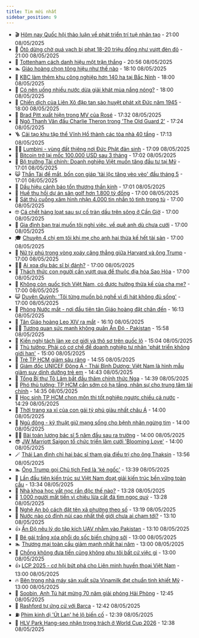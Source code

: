 ```yaml
---
title: Tim mới nhất
sidebar_position: 9
---
```


<!-- vnexpress-tin-moi-nhat:START -->
- 🎬 [Hôm nay Quốc hội thảo luận về phát triển trí tuệ nhân tạo](https://vnexpress.net/hom-nay-quoc-hoi-thao-luan-ve-phat-trien-tri-tue-nhan-tao-4883482.html) - 21:00 08/05/2025
- 🐎 [Ôtô dừng chờ quá vạch bị phạt 18-20 triệu đồng như vượt đèn đỏ](https://vnexpress.net/oto-dung-cho-qua-vach-bi-phat-18-20-trieu-dong-nhu-vuot-den-do-4883317.html) - 21:00 08/05/2025
- 🦍 [Tottenham cách danh hiệu một trận thắng](https://vnexpress.net/tottenham-cach-danh-hieu-mot-tran-thang-4883508.html) - 20:56 08/05/2025
- 🏊 [Giáo hoàng chọn tông hiệu như thế nào](https://vnexpress.net/giao-hoang-chon-tong-hieu-nhu-the-nao-4882326.html) - 18:10 08/05/2025
- 🎊 [KBC làm thêm khu công nghiệp hơn 140 ha tại Bắc Ninh](https://vnexpress.net/kbc-lam-them-khu-cong-nghiep-hon-140-ha-tai-bac-ninh-4883427.html) - 18:00 08/05/2025
- 🎃 [Có nên uống nhiều nước dừa giải khát mùa nắng nóng?](https://vnexpress.net/co-nen-uong-nhieu-nuoc-dua-giai-khat-mua-nang-nong-4883062.html) - 18:00 08/05/2025
- 🧰 [Chiến dịch của Liên Xô đập tan sào huyệt phát xít Đức năm 1945](https://vnexpress.net/chien-dich-cua-lien-xo-dap-tan-sao-huyet-phat-xit-duc-nam-1945-4878228.html) - 18:00 08/05/2025
- 🔭 [Brad Pitt xuất hiện trong MV của Rosé](https://vnexpress.net/brad-pitt-xuat-hien-trong-mv-cua-rose-4883501.html) - 17:32 08/05/2025
- 🫶 [Ngô Thanh Vân đấu Charlie Theron trong &#39;The Old Guard 2&#39;](https://vnexpress.net/ngo-thanh-van-dau-charlie-theron-trong-the-old-guard-2-4883502.html) - 17:24 08/05/2025
- 🪜 [Cải tạo khu tập thể Vĩnh Hồ thành các tòa nhà 40 tầng](https://vnexpress.net/cai-tao-khu-tap-the-vinh-ho-thanh-cac-toa-nha-40-tang-4883344.html) - 17:13 08/05/2025
- 👨‍🏫 [Lumbini - vùng đất thiêng nơi Đức Phật đản sinh](https://vnexpress.net/lumbini-vung-dat-thieng-noi-duc-phat-dan-sinh-4882845.html) - 17:09 08/05/2025
- 🎊 [Bitcoin trở lại mốc 100.000 USD sau 3 tháng](https://vnexpress.net/bitcoin-tro-lai-moc-100-000-usd-sau-3-thang-4883497.html) - 17:02 08/05/2025
- 🎊 [Bộ trưởng Tài chính: Doanh nghiệp Việt muốn tăng đầu tư tại Mỹ](https://vnexpress.net/bo-truong-tai-chinh-doanh-nghiep-viet-muon-tang-dau-tu-tai-my-4883492.html) - 17:01 08/05/2025
- 😺 [Thần Tài để mắt, bốn con giáp &#39;tài lộc tăng vèo vèo&#39; đầu tháng 5](https://vnexpress.net/van-may-12-con-giap-con-giap-may-man-than-tai-de-mat-bon-con-giap-tai-loc-tang-veo-veo-dau-thang-5-4883409.html) - 17:01 08/05/2025
- 🐘 [Dấu hiệu cảnh báo tổn thương thần kinh](https://vnexpress.net/dau-hieu-canh-bao-ton-thuong-than-kinh-4882832.html) - 17:01 08/05/2025
- 🌁 [Huế thu hồi dự án sân golf hơn 1.800 tỷ đồng](https://vnexpress.net/hue-thu-hoi-du-an-san-golf-hon-1-800-ty-dong-4883479.html) - 17:00 08/05/2025
- 🐲 [Sát thủ cuồng xăm hình nhận 4.000 tin nhắn tỏ tình trong tù](https://vnexpress.net/sat-thu-cuong-xam-hinh-nhan-4-000-thu-tinh-trong-tu-4883449.html) - 17:00 08/05/2025
- 🤓 [Cá chết hàng loạt sau sự cố tràn dầu trên sông ở Cần Giờ](https://vnexpress.net/ca-chet-hang-loat-sau-su-co-tran-dau-tren-song-o-can-gio-4883417.html) - 17:00 08/05/2025
- 💪 [Gia đình bạn trai muốn tôi nghỉ việc, về quê anh dù chưa cưới](https://vnexpress.net/gia-dinh-ban-trai-muon-toi-nghi-viec-ve-que-anh-du-chua-cuoi-4883380.html) - 17:00 08/05/2025
- 🎓 [Chuyện 4 chị em tôi khi mẹ cho anh hai thừa kế hết tài sản](https://vnexpress.net/thua-ke-the-vi-anh-hai-thua-ke-het-tai-san-ba-chi-em-toi-khong-co-gi-4883183.html) - 17:00 08/05/2025
- 🫣 [Nữ tỷ phú trong vòng xoáy căng thẳng giữa Harvard và ông Trump](https://vnexpress.net/nu-ty-phu-trong-vong-xoay-cang-thang-giua-harvard-va-ong-trump-4883054.html) - 17:00 08/05/2025
- 🧑‍💻 [Ai xoa dịu bác sĩ bị đánh?](https://vnexpress.net/ai-xoa-diu-bac-si-bi-danh-4882980.html) - 17:00 08/05/2025
- 🐲 [Thách thức con người cần vượt qua để thuộc địa hóa Sao Hỏa](https://vnexpress.net/thach-thuc-con-nguoi-can-vuot-qua-de-thuoc-dia-hoa-sao-hoa-4882910.html) - 17:00 08/05/2025
- 🌝 [Không còn quốc tịch Việt Nam, có được hưởng thừa kế của cha mẹ?](https://vnexpress.net/khong-con-quoc-tich-viet-nam-co-duoc-huong-thua-ke-tai-san-do-cha-me-de-lai-khong-4882429.html) - 17:00 08/05/2025
- 😺 [Duyên Quỳnh: &#39;Tôi từng muốn bỏ nghề vì đi hát không đủ sống&#39;](https://vnexpress.net/duyen-quynh-toi-tung-muon-bo-nghe-vi-di-hat-khong-du-song-4881637.html) - 17:00 08/05/2025
- 🐎 [Phòng Nước mắt - nơi đầu tiên tân Giáo hoàng đặt chân đến](https://vnexpress.net/phong-nuoc-mat-noi-dau-tien-tan-giao-hoang-dat-chan-den-4883034.html) - 16:13 08/05/2025
- 🎡 [Tân Giáo hoàng Leo XIV ra mắt](https://vnexpress.net/mat-nghi-hong-y-bau-duoc-tan-giao-hoang-4883083-tong-thuat.html) - 16:10 08/05/2025
- 👨‍🏫 [Tương quan sức mạnh không quân Ấn Độ - Pakistan](https://vnexpress.net/tuong-quan-suc-manh-khong-quan-an-do-pakistan-4883343.html) - 15:58 08/05/2025
- 🦆 [Kiến nghị tách làn xe cơ giới và thô sơ trên quốc lộ](https://vnexpress.net/kien-nghi-tach-lan-xe-co-gioi-va-tho-so-tren-quoc-lo-4883478.html) - 15:04 08/05/2025
- 🚦 [Thủ tướng: Phải có cơ chế để doanh nghiệp tư nhân &#39;phát triển không giới hạn&#39;](https://vnexpress.net/thu-tuong-phai-co-co-che-de-doanh-nghiep-tu-nhan-phat-trien-khong-gioi-han-4883483.html) - 15:00 08/05/2025
- 💫 [Trẻ TP HCM giảm sâu răng](https://vnexpress.net/tre-tp-hcm-giam-sau-rang-4883484.html) - 14:55 08/05/2025
- 🎉 [Giám đốc UNICEF Đông Á - Thái Bình Dương: Việt Nam là hình mẫu giảm suy dinh dưỡng trẻ em](https://vnexpress.net/giam-doc-unicef-dong-a-thai-binh-duong-viet-nam-la-hinh-mau-giam-suy-dinh-duong-tre-em-4882912.html) - 14:43 08/05/2025
- 🌋 [Tổng Bí thư Tô Lâm bắt đầu thăm chính thức Nga](https://vnexpress.net/tong-bi-thu-to-lam-bat-dau-tham-chinh-thuc-nga-4883207.html) - 14:39 08/05/2025
- 🤖 [Phó thủ tướng: TP HCM cần sớm có hạ tầng, nhân sự cho trung tâm tài chính](https://vnexpress.net/pho-thu-tuong-tp-hcm-can-som-co-ha-tang-nhan-su-cho-trung-tam-tai-chinh-4883476.html) - 14:35 08/05/2025
- 🦏 [Học sinh TP HCM chọn môn thi tốt nghiệp ngược chiều cả nước](https://vnexpress.net/hoc-sinh-tp-hcm-chon-mon-thi-tot-nghiep-nguoc-chieu-ca-nuoc-4883457.html) - 14:29 08/05/2025
- 🦩 [Thời trang xa xỉ của con gái tỷ phú giàu nhất châu Á](https://vnexpress.net/thoi-trang-xa-xi-cua-con-gai-ty-phu-giau-nhat-chau-a-4883143.html) - 14:00 08/05/2025
- 👺 [Ngủ đông - kỹ thuật giữ mạng sống cho bệnh nhân ngừng tim](https://vnexpress.net/ngu-dong-ky-thuat-giu-mang-song-cho-benh-nhan-ngung-tim-4883393.html) - 14:00 08/05/2025
- 🧑‍🏫 [Bài toán lương bác sĩ 5 năm đầu sau ra trường](https://vnexpress.net/bai-toan-luong-bac-si-5-nam-dau-sau-ra-truong-4883420.html) - 14:00 08/05/2025
- 😎 [JW Marriott Saigon tổ chức triển lãm cưới &#39;Blooming Love&#39;](https://vnexpress.net/jw-marriott-saigon-to-chuc-trien-lam-cuoi-blooming-love-4883480.html) - 14:00 08/05/2025
- 🪄 [Thái Lan đình chỉ hai bác sĩ tham gia điều trị cho ông Thaksin](https://vnexpress.net/thai-lan-dinh-chi-hai-bac-si-tham-gia-dieu-tri-cho-ong-thaksin-4883458.html) - 13:56 08/05/2025
- 🏊 [Ông Trump gọi Chủ tịch Fed là &#39;kẻ ngốc&#39;](https://vnexpress.net/ong-trump-goi-chu-tich-fed-la-ke-ngoc-4883472.html) - 13:39 08/05/2025
- 💃 [Lần đầu tiên kiến trúc sư Việt Nam đoạt giải kiến trúc bền vững toàn cầu](https://vnexpress.net/lan-dau-tien-kien-truc-su-viet-nam-doat-giai-kien-truc-ben-vung-toan-cau-4883453.html) - 13:34 08/05/2025
- 🦆 [Nhà khoa học vắt nọc rắn độc thế nào?](https://vnexpress.net/nha-khoa-hoc-vat-noc-ran-doc-the-nao-4883033.html) - 13:28 08/05/2025
- 🎊 [1.000 người mất tiền vì chiêu lừa cắt đá tìm ngọc quý](https://vnexpress.net/1-000-nguoi-mat-tien-vi-chieu-lua-cat-da-tim-ngoc-quy-4883473.html) - 13:28 08/05/2025
- 👺 [Nghệ An bỏ cách đặt tên xã phường theo số](https://vnexpress.net/nghe-an-bo-cach-dat-ten-xa-phuong-theo-so-4883454.html) - 13:19 08/05/2025
- 🎡 [Nước nào có đỉnh núi cao nhất thế giới chưa ai chạm tới?](https://vnexpress.net/nuoc-nao-co-dinh-nui-cao-nhat-the-gioi-chua-ai-cham-toi-4883444.html) - 13:10 08/05/2025
- 👍 [Ấn Độ nêu lý do tập kích UAV nhằm vào Pakistan](https://vnexpress.net/an-do-neu-ly-do-tap-kich-uav-nham-vao-pakistan-4883442.html) - 13:10 08/05/2025
- 🐎 [Bé gái trắng xóa phổi do sốc biến chứng sởi](https://vnexpress.net/be-gai-trang-xoa-phoi-do-soc-bien-chung-soi-4883412.html) - 13:00 08/05/2025
- 🏊 [Thương mại toàn cầu giảm mạnh nhất hai năm](https://vnexpress.net/thuong-mai-toan-cau-giam-manh-nhat-hai-nam-4883246.html) - 13:00 08/05/2025
- 🦩 [Chồng không đưa tiền cũng không phụ tôi bất cứ việc gì](https://vnexpress.net/chong-khong-dua-tien-cung-khong-phu-toi-bat-cu-viec-gi-4883382.html) - 13:00 08/05/2025
- 👍 [LCP 2025 - cơ hội bứt phá cho Liên minh huyền thoại Việt Nam](https://vnexpress.net/lcp-2025-co-hoi-but-pha-cho-lien-minh-huyen-thoai-viet-nam-4883315.html) - 13:00 08/05/2025
- 🔥 [Bên trong nhà máy sản xuất sữa Vinamilk đạt chuẩn tinh khiết Mỹ](https://vnexpress.net/ben-trong-nha-may-san-xuat-sua-vinamilk-dat-chuan-tinh-khiet-my-4882268.html) - 13:00 08/05/2025
- 💄 [Soobin, Anh Tú hát mừng 70 năm giải phóng Hải Phòng](https://vnexpress.net/soobin-anh-tu-hat-mung-70-nam-giai-phong-hai-phong-4883436.html) - 12:45 08/05/2025
- 🤡 [Rashford tự ứng cử với Barca](https://vnexpress.net/rashford-tu-ung-cu-voi-barca-4883463.html) - 12:42 08/05/2025
- ⛽️ [Phim kinh dị &#39;Út Lan&#39; hé lộ biến cố](https://vnexpress.net/phim-kinh-di-ut-lan-he-lo-bien-co-4883400.html) - 12:39 08/05/2025
- 🚀 [HLV Park Hang-seo nhận trọng trách ở World Cup 2026](https://vnexpress.net/hlv-park-hang-seo-nhan-trong-trach-o-world-cup-2026-4883466.html) - 12:38 08/05/2025<!-- vnexpress-tin-moi-nhat:END -->

